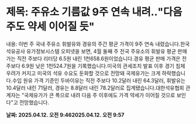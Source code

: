 # **제목: 주유소 기름값 9주 연속 내려‥"다음주도 약세 이어질 듯"**

  내용: 이번 주 국내 주유소 휘발유와 경유의 주간 평균 가격이 9주 연속 내렸습니다.한국석유공사 유가정보시스템 오피넷을 보면, 4월 둘째 주 전국 주유소의 휘발유 평균 판매가는 직전 주보다 리터당 6.5원 내린 1천658.6원이었습니다.경유 평균 판매 가격은 전주보다 6.9원 낮은 1천524.7원을 기록했습니다.미국의 관세조치 발표 이후 경기 침체 우려가 커지고 미국의 석유 수요도 둔화할 것으로 전망돼 국제유가는 크게 하락했습니다.수입 원유 가격 기준인 두바이유는 직전 주보다 10.2달러 내린 64.3달러, 휘발유는 10.4달러 내린 71달러, 경유는 8.8달러 내린 78.2달러로 집계됐습니다.대한석유협회 관계자는 "국제유가가 큰 폭으로 내려 다음 주 이후에도 가격 약세가 이어질 것으로 보인다"고 전망했습니다.

  **날짜: 2025.04.12. 오전 9:462025.04.12. 오전 9:57**